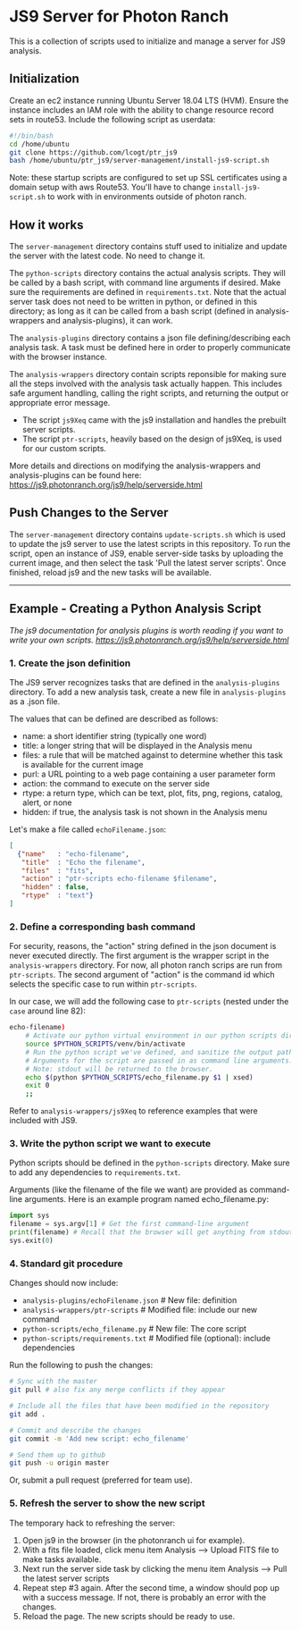 # JS9 Server for Photon Ranch

This is a collection of scripts used to initialize and manage a server for JS9 analysis.

## Initialization

Create an ec2 instance running Ubuntu Server 18.04 LTS (HVM). Ensure the instance includes an IAM role with the ability to change resource record sets in route53. Include the following script as userdata:

```bash
#!/bin/bash
cd /home/ubuntu
git clone https://github.com/lcogt/ptr_js9
bash /home/ubuntu/ptr_js9/server-management/install-js9-script.sh
```

Note: these startup scripts are configured to set up SSL certificates using a domain setup with aws Route53. You'll have to change `install-js9-script.sh` to work with in environments outside of photon ranch.

## How it works

The `server-management` directory contains stuff used to initialize and update the server with the latest code. No need to change it.

The `python-scripts` directory contains the actual analysis scripts. They will be called by a bash script, with command line arguments if desired. Make sure the requirements are defined in `requirements.txt`. Note that the actual server task does not need to be written in python, or defined in this directory; as long as it can be called from a bash script (defined in analysis-wrappers and analysis-plugins), it can work.

The `analysis-plugins` directory contains a json file defining/describing each analysis task. A task must be defined here in order to properly communicate with the browser instance.

The `analysis-wrappers` directory contain scripts reponsible for making sure all the steps involved with the analysis task actually happen. This includes safe argument handling, calling the right scripts, and returning the output or appropriate error message.

- The script `js9Xeq` came with the js9 installation and handles the prebuilt server scripts.
- The script `ptr-scripts`, heavily based on the design of js9Xeq, is used for our custom scripts.

More details and directions on modifying the analysis-wrappers and analysis-plugins can be found here: <https://js9.photonranch.org/js9/help/serverside.html>

## Push Changes to the Server

The `server-management` directory contains `update-scripts.sh` which is used to update the js9 server to use the latest scripts in this repository. To run the script, open an instance of JS9, enable server-side tasks by uploading the current image, and then select the task 'Pull the latest server scripts'. Once finished, reload js9 and the new tasks will be available.

____

## Example - Creating a Python Analysis Script

*The js9 documentation for analysis plugins is worth reading if you want to write your own scripts. <https://js9.photonranch.org/js9/help/serverside.html>*

### 1. Create the json definition

The JS9 server recognizes tasks that are defined in the `analysis-plugins` directory. To add a new analysis task, create a new file in `analysis-plugins` as a .json file.

The values that can be defined are described as follows:

- name: a short identifier string (typically one word)
- title: a longer string that will be displayed in the Analysis menu
- files: a rule that will be matched against to determine whether this task is available for the current image
- purl: a URL pointing to a web page containing a user parameter form
- action: the command to execute on the server side
- rtype: a return type, which can be text, plot, fits, png, regions, catalog, alert, or none
- hidden: if true, the analysis task is not shown in the Analysis menu

Let's make a file called `echoFilename.json`:

```json
[
  {"name"   : "echo-filename",
   "title"  : "Echo the filename",
   "files"  : "fits",
   "action" : "ptr-scripts echo-filename $filename",
   "hidden" : false,
   "rtype"  : "text"}
]
```

### 2. Define a corresponding bash command

For security, reasons, the "action" string defined in the json document is never executed directly. The first argument is the wrapper script in the `analysis-wrappers` directory. For now, all photon ranch scrips are run from `ptr-scripts`. The second argument of "action" is the command id which selects the specific case to run within `ptr-scripts`.

In our case, we will add the following case to `ptr-scripts` (nested under the `case` around line 82):

```bash
echo-filename)
    # Activate our python virtual environment in our python scripts directory
    source $PYTHON_SCRIPTS/venv/bin/activate
    # Run the python script we've defined, and sanitize the output path with xsed (defined earlier in the script)
    # Arguments for the script are passed in as command line arguments. In our case, $1 represents the $filename defined in the "action" string of the json definition.
    # Note: stdout will be returned to the browser.
    echo $(python $PYTHON_SCRIPTS/echo_filename.py $1 | xsed)
    exit 0
    ;;
```

Refer to `analysis-wrappers/js9Xeq` to reference examples that were included with JS9.

### 3. Write the python script we want to execute

Python scripts should be defined in the `python-scripts` directory. Make sure to add any dependencies to `requirements.txt`.

Arguments (like the filename of the file we want) are provided as command-line arguments. Here is an example program named echo_filename.py:

```python
import sys
filename = sys.argv[1] # Get the first command-line argument
print(filename) # Recall that the browser will get anything from stdout.
sys.exit(0)
```

### 4. Standard git procedure

Changes should now include:

- `analysis-plugins/echoFilename.json` # New file: definition
- `analysis-wrappers/ptr-scripts` # Modified file: include our new command
- `python-scripts/echo_filename.py` # New file: The core script
- `python-scripts/requirements.txt` # Modified file (optional): include dependencies

Run the following to push the changes:

```bash
# Sync with the master
git pull # also fix any merge conflicts if they appear

# Include all the files that have been modified in the repository
git add .

# Commit and describe the changes
git commit -m 'Add new script: echo_filename'

# Send them up to github
git push -u origin master
```

Or, submit a pull request (preferred for team use).

### 5. Refresh the server to show the new script

The temporary hack to refreshing the server:

1. Open js9 in the browser (in the photonranch ui for example).
2. With a fits file loaded, click menu item Analysis --> Upload FITS file to make tasks available.
3. Next run the server side task by clicking the menu item Analysis --> Pull the latest server scripts
4. Repeat step #3 again. After the second time, a window should pop up with a success message. If not, there is probably an error with the changes.
5. Reload the page. The new scripts should be ready to use.

